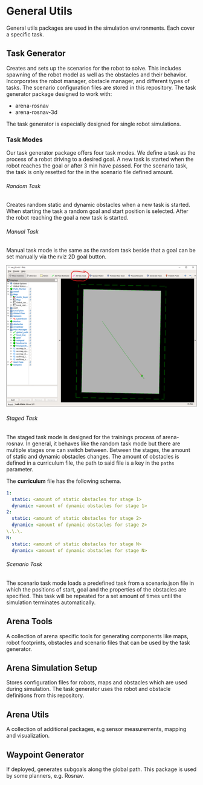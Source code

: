 # General Utils

General utils packages are used in the simulation environments. Each cover a specific task.

## Task Generator
Creates and sets up the scenarios for the robot to solve. This includes spawning of the robot model as well as the obstacles and their behavior. Incorporates the robot manager, obstacle manager, and different types of tasks. The scenario configuration files are stored in this repository.
The task generator package designed to work with:

- arena-rosnav
- arena-rosnav-3d

The task generator is especially designed for single robot simulations.

### Task Modes

Our task generator package offers four task modes. We define a task as the process of a robot driving to a desired goal. A new task is started when the robot reaches the goal or after 3 min have passed. For the scenario task, the task is only resetted for the in the scenario file defined amount.

###### Random Task

Creates random static and dynamic obstacles when a new task is started. When starting the task a random goal and start position is selected. After the robot reaching the goal a new task is started.

###### Manual Task

Manual task mode is the same as the random task beside that a goal can be set manually via the rviz 2D goal button.

![image](../images/manual_task.png)

###### Staged Task

The staged task mode is designed for the trainings process of arena-rosnav. In general, it behaves like the random task mode but there are multiple stages one can switch between. Between the stages, the amount of static and dynamic obstacles changes. The amount of obstacles is defined in a curriculum file, the path to said file is a key in the `paths` parameter.

The **curriculum** file has the following schema.

```yaml
1:
  static: <amount of static obstacles for stage 1>
  dynamic: <amount of dynamic obstacles for stage 1>
2:
  static: <amount of static obstacles for stage 2>
  dynamic: <amount of dynamic obstacles for stage 2>
\.\.\.
N:
  static: <amount of static obstacles for stage N>
  dynamic: <amount of dynamic obstacles for stage N>
```

###### Scenario Task
The scenario task mode loads a predefined task from a scenario.json file in which the positions of start, goal and the properties of the obstacles are specified. This task will be repeated for a set amount of times until the simulation terminates automatically.

## Arena Tools
A collection of arena specific tools for generating components like maps, robot footprints, obstacles and scenario files that can be used by the task generator.

## Arena Simulation Setup
Stores configuration files for robots, maps and obstacles which are used during simulation. The task generator uses the robot and obstacle definitions from this repository.

## Arena Utils
A collection of additional packages, e.g sensor measurements, mapping and visualization.

## Waypoint Generator
If deployed, generates subgoals along the global path. This package is used by some planners, e.g. Rosnav.